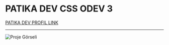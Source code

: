 # PATIKA DEV CSS ODEV 3
[PATIKA DEV PROFIL LINK](https://app.patika.dev/razumihin)

---

![Proje Görseli](/img/proje.jpg)



